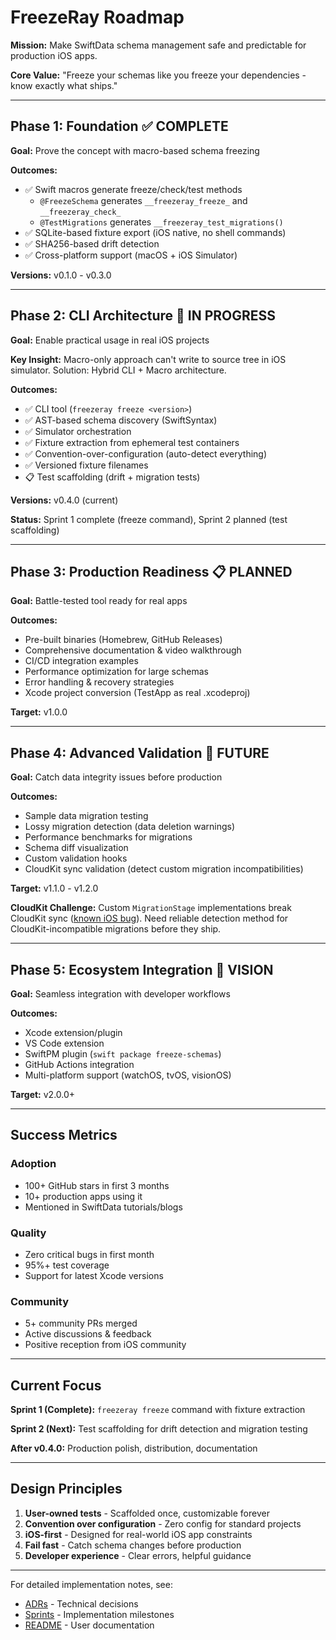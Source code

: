 # FreezeRay Roadmap

**Mission:** Make SwiftData schema management safe and predictable for production iOS apps.

**Core Value:** "Freeze your schemas like you freeze your dependencies - know exactly what ships."

---

## Phase 1: Foundation ✅ COMPLETE

**Goal:** Prove the concept with macro-based schema freezing

**Outcomes:**
- ✅ Swift macros generate freeze/check/test methods
  - `@FreezeSchema` generates `__freezeray_freeze_` and `__freezeray_check_`
  - `@TestMigrations` generates `__freezeray_test_migrations()`
- ✅ SQLite-based fixture export (iOS native, no shell commands)
- ✅ SHA256-based drift detection
- ✅ Cross-platform support (macOS + iOS Simulator)

**Versions:** v0.1.0 - v0.3.0

---

## Phase 2: CLI Architecture 🚧 IN PROGRESS

**Goal:** Enable practical usage in real iOS projects

**Key Insight:** Macro-only approach can't write to source tree in iOS simulator. Solution: Hybrid CLI + Macro architecture.

**Outcomes:**
- ✅ CLI tool (`freezeray freeze <version>`)
- ✅ AST-based schema discovery (SwiftSyntax)
- ✅ Simulator orchestration
- ✅ Fixture extraction from ephemeral test containers
- ✅ Convention-over-configuration (auto-detect everything)
- ✅ Versioned fixture filenames
- 📋 Test scaffolding (drift + migration tests)

**Versions:** v0.4.0 (current)

**Status:** Sprint 1 complete (freeze command), Sprint 2 planned (test scaffolding)

---

## Phase 3: Production Readiness 📋 PLANNED

**Goal:** Battle-tested tool ready for real apps

**Outcomes:**
- Pre-built binaries (Homebrew, GitHub Releases)
- Comprehensive documentation & video walkthrough
- CI/CD integration examples
- Performance optimization for large schemas
- Error handling & recovery strategies
- Xcode project conversion (TestApp as real .xcodeproj)

**Target:** v1.0.0

---

## Phase 4: Advanced Validation 🎯 FUTURE

**Goal:** Catch data integrity issues before production

**Outcomes:**
- Sample data migration testing
- Lossy migration detection (data deletion warnings)
- Performance benchmarks for migrations
- Schema diff visualization
- Custom validation hooks
- CloudKit sync validation (detect custom migration incompatibilities)

**Target:** v1.1.0 - v1.2.0

**CloudKit Challenge:** Custom `MigrationStage` implementations break CloudKit sync ([known iOS bug](https://stackoverflow.com/questions/78710730)). Need reliable detection method for CloudKit-incompatible migrations before they ship.

---

## Phase 5: Ecosystem Integration 🔮 VISION

**Goal:** Seamless integration with developer workflows

**Outcomes:**
- Xcode extension/plugin
- VS Code extension
- SwiftPM plugin (`swift package freeze-schemas`)
- GitHub Actions integration
- Multi-platform support (watchOS, tvOS, visionOS)

**Target:** v2.0.0+

---

## Success Metrics

### Adoption
- 100+ GitHub stars in first 3 months
- 10+ production apps using it
- Mentioned in SwiftData tutorials/blogs

### Quality
- Zero critical bugs in first month
- 95%+ test coverage
- Support for latest Xcode versions

### Community
- 5+ community PRs merged
- Active discussions & feedback
- Positive reception from iOS community

---

## Current Focus

**Sprint 1 (Complete):** `freezeray freeze` command with fixture extraction

**Sprint 2 (Next):** Test scaffolding for drift detection and migration testing

**After v0.4.0:** Production polish, distribution, documentation

---

## Design Principles

1. **User-owned tests** - Scaffolded once, customizable forever
2. **Convention over configuration** - Zero config for standard projects
3. **iOS-first** - Designed for real-world iOS app constraints
4. **Fail fast** - Catch schema changes before production
5. **Developer experience** - Clear errors, helpful guidance

---

For detailed implementation notes, see:
- [ADRs](/project/adr/) - Technical decisions
- [Sprints](/project/sprints/) - Implementation milestones
- [README](/README.md) - User documentation

